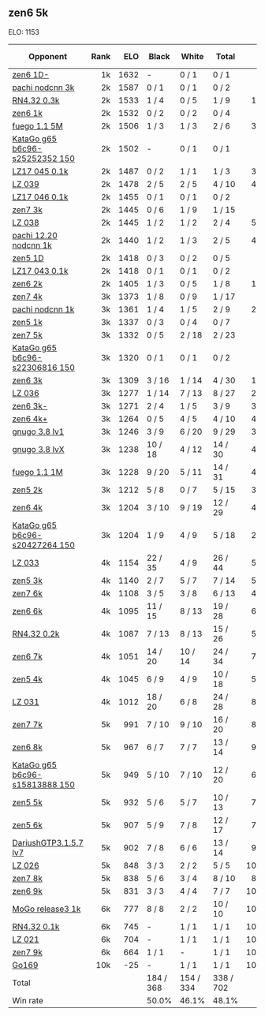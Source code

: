 ## zen6 5k ##

ELO: 1153

Opponent | Rank | ELO | Black | White | Total | Win rate
---------|-----:|----:|-------|-------|-------|-------:
[zen6 1D-](zen6%201D-.md) | 1k | 1632 | - | 0 / 1 | 0 / 1 | 0.0%
[pachi nodcnn 3k](pachi%20nodcnn%203k.md) | 2k | 1587 | 0 / 1 | 0 / 1 | 0 / 2 | 0.0%
[RN4.32 0.3k](RN4.32%200.3k.md) | 2k | 1533 | 1 / 4 | 0 / 5 | 1 / 9 | 11.1%
[zen6 1k](zen6%201k.md) | 2k | 1532 | 0 / 2 | 0 / 2 | 0 / 4 | 0.0%
[fuego 1.1 5M](fuego%201.1%205M.md) | 2k | 1506 | 1 / 3 | 1 / 3 | 2 / 6 | 33.3%
[KataGo g65 b6c96-s25252352 150](KataGo%20g65%20b6c96-s25252352%20150.md) | 2k | 1502 | - | 0 / 1 | 0 / 1 | 0.0%
[LZ17 045 0.1k](LZ17%20045%200.1k.md) | 2k | 1487 | 0 / 2 | 1 / 1 | 1 / 3 | 33.3%
[LZ 039](LZ%20039.md) | 2k | 1478 | 2 / 5 | 2 / 5 | 4 / 10 | 40.0%
[LZ17 046 0.1k](LZ17%20046%200.1k.md) | 2k | 1455 | 0 / 1 | 0 / 1 | 0 / 2 | 0.0%
[zen7 3k](zen7%203k.md) | 2k | 1445 | 0 / 6 | 1 / 9 | 1 / 15 | 6.7%
[LZ 038](LZ%20038.md) | 2k | 1445 | 1 / 2 | 1 / 2 | 2 / 4 | 50.0%
[pachi 12.20 nodcnn 1k](pachi%2012.20%20nodcnn%201k.md) | 2k | 1440 | 1 / 2 | 1 / 3 | 2 / 5 | 40.0%
[zen5 1D](zen5%201D.md) | 2k | 1418 | 0 / 3 | 0 / 2 | 0 / 5 | 0.0%
[LZ17 043 0.1k](LZ17%20043%200.1k.md) | 2k | 1418 | 0 / 1 | 0 / 1 | 0 / 2 | 0.0%
[zen6 2k](zen6%202k.md) | 2k | 1405 | 1 / 3 | 0 / 5 | 1 / 8 | 12.5%
[zen7 4k](zen7%204k.md) | 3k | 1373 | 1 / 8 | 0 / 9 | 1 / 17 | 5.9%
[pachi nodcnn 1k](pachi%20nodcnn%201k.md) | 3k | 1361 | 1 / 4 | 1 / 5 | 2 / 9 | 22.2%
[zen5 1k](zen5%201k.md) | 3k | 1337 | 0 / 3 | 0 / 4 | 0 / 7 | 0.0%
[zen7 5k](zen7%205k.md) | 3k | 1332 | 0 / 5 | 2 / 18 | 2 / 23 | 8.7%
[KataGo g65 b6c96-s22306816 150](KataGo%20g65%20b6c96-s22306816%20150.md) | 3k | 1320 | 0 / 1 | 0 / 1 | 0 / 2 | 0.0%
[zen6 3k](zen6%203k.md) | 3k | 1309 | 3 / 16 | 1 / 14 | 4 / 30 | 13.3%
[LZ 036](LZ%20036.md) | 3k | 1277 | 1 / 14 | 7 / 13 | 8 / 27 | 29.6%
[zen6 3k-](zen6%203k-.md) | 3k | 1271 | 2 / 4 | 1 / 5 | 3 / 9 | 33.3%
[zen6 4k+](zen6%204k+.md) | 3k | 1264 | 0 / 5 | 4 / 5 | 4 / 10 | 40.0%
[gnugo 3.8 lv1](gnugo%203.8%20lv1.md) | 3k | 1246 | 3 / 9 | 6 / 20 | 9 / 29 | 31.0%
[gnugo 3.8 lvX](gnugo%203.8%20lvX.md) | 3k | 1238 | 10 / 18 | 4 / 12 | 14 / 30 | 46.7%
[fuego 1.1 1M](fuego%201.1%201M.md) | 3k | 1228 | 9 / 20 | 5 / 11 | 14 / 31 | 45.2%
[zen5 2k](zen5%202k.md) | 3k | 1212 | 5 / 8 | 0 / 7 | 5 / 15 | 33.3%
[zen6 4k](zen6%204k.md) | 3k | 1204 | 3 / 10 | 9 / 19 | 12 / 29 | 41.4%
[KataGo g65 b6c96-s20427264 150](KataGo%20g65%20b6c96-s20427264%20150.md) | 3k | 1204 | 1 / 9 | 4 / 9 | 5 / 18 | 27.8%
[LZ 033](LZ%20033.md) | 4k | 1154 | 22 / 35 | 4 / 9 | 26 / 44 | 59.1%
[zen5 3k](zen5%203k.md) | 4k | 1140 | 2 / 7 | 5 / 7 | 7 / 14 | 50.0%
[zen7 6k](zen7%206k.md) | 4k | 1108 | 3 / 5 | 3 / 8 | 6 / 13 | 46.2%
[zen6 6k](zen6%206k.md) | 4k | 1095 | 11 / 15 | 8 / 13 | 19 / 28 | 67.9%
[RN4.32 0.2k](RN4.32%200.2k.md) | 4k | 1087 | 7 / 13 | 8 / 13 | 15 / 26 | 57.7%
[zen6 7k](zen6%207k.md) | 4k | 1051 | 14 / 20 | 10 / 14 | 24 / 34 | 70.6%
[zen5 4k](zen5%204k.md) | 4k | 1045 | 6 / 9 | 4 / 9 | 10 / 18 | 55.6%
[LZ 031](LZ%20031.md) | 4k | 1012 | 18 / 20 | 6 / 8 | 24 / 28 | 85.7%
[zen7 7k](zen7%207k.md) | 5k | 991 | 7 / 10 | 9 / 10 | 16 / 20 | 80.0%
[zen6 8k](zen6%208k.md) | 5k | 967 | 6 / 7 | 7 / 7 | 13 / 14 | 92.9%
[KataGo g65 b6c96-s15813888 150](KataGo%20g65%20b6c96-s15813888%20150.md) | 5k | 949 | 5 / 10 | 7 / 10 | 12 / 20 | 60.0%
[zen5 5k](zen5%205k.md) | 5k | 932 | 5 / 6 | 5 / 7 | 10 / 13 | 76.9%
[zen5 6k](zen5%206k.md) | 5k | 907 | 5 / 9 | 7 / 8 | 12 / 17 | 70.6%
[DariushGTP3.1.5.7 lv7](DariushGTP3.1.5.7%20lv7.md) | 5k | 902 | 7 / 8 | 6 / 6 | 13 / 14 | 92.9%
[LZ 026](LZ%20026.md) | 5k | 848 | 3 / 3 | 2 / 2 | 5 / 5 | 100.0%
[zen7 8k](zen7%208k.md) | 5k | 838 | 5 / 6 | 3 / 4 | 8 / 10 | 80.0%
[zen6 9k](zen6%209k.md) | 5k | 831 | 3 / 3 | 4 / 4 | 7 / 7 | 100.0%
[MoGo release3 1k](MoGo%20release3%201k.md) | 6k | 777 | 8 / 8 | 2 / 2 | 10 / 10 | 100.0%
[RN4.32 0.1k](RN4.32%200.1k.md) | 6k | 745 | - | 1 / 1 | 1 / 1 | 100.0%
[LZ 021](LZ%20021.md) | 6k | 704 | - | 1 / 1 | 1 / 1 | 100.0%
[zen7 9k](zen7%209k.md) | 6k | 664 | 1 / 1 | - | 1 / 1 | 100.0%
[Go169](Go169.md) | 10k | -25 | - | 1 / 1 | 1 / 1 | 100.0%
Total | | | 184 / 368 | 154 / 334 | 338 / 702 | 
Win rate| | | 50.0% | 46.1% | 48.1% | 
